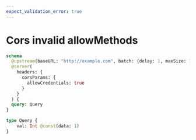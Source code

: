```yaml
---
expect_validation_error: true
---
```


# Cors invalid allowMethods


```graphql @server
schema
  @upstream(baseURL: "http://example.com", batch: {delay: 1, maxSize: 1000})
  @server(
    headers: {
      corsParams: {
        allowCredentials: true
      }
    }
  ) {
  query: Query
}

type Query {
    val: Int @const(data: 1)
}
```
